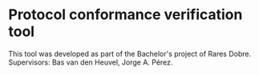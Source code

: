 # Protocol conformance verification tool
This tool was developed as part of the Bachelor's project of Rares Dobre. Supervisors: Bas van den Heuvel, Jorge A. Pérez.
